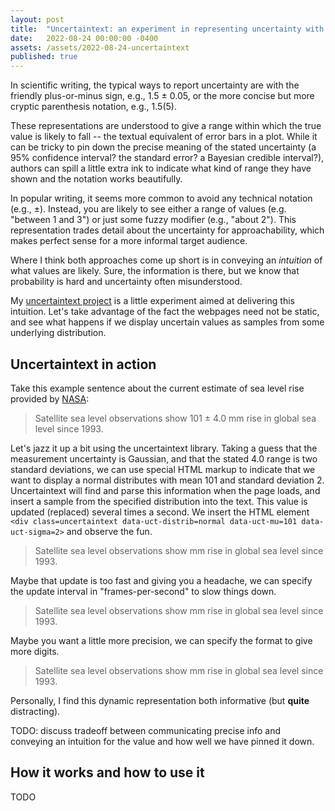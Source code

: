 ```yaml
---
layout: post
title:  "Uncertaintext: an experiment in representing uncertainty with text"
date:   2022-08-24 00:00:00 -0400
assets: /assets/2022-08-24-uncertaintext
published: true 
---
```


<script type=module>
  import uncertaintext from "{{page.assets}}/uncertaintext.js";
  uncertaintext();
</script>

<style>
  .uncertaintext {
    font-family: monospace;
  }
</style>

In scientific writing, the typical ways to report uncertainty are with the
friendly plus-or-minus sign, e.g., 1.5 ± 0.05, or the more concise but more
cryptic parenthesis notation, e.g., 1.5(5).

These representations are understood to give a range within which the true
value is likely to fall -- the textual equivalent of error bars in a plot.
While it can be tricky to pin down the precise meaning of the stated
uncertainty (a 95% confidence interval? the standard error? a Bayesian credible
interval?), authors can spill a little extra ink to indicate what kind of range
they have shown and the notation works beautifully.

In popular writing, it seems more common to avoid any technical notation (e.g.,
±). Instead, you are likely to see either a range of values (e.g. "between 1 and 3")
or just some fuzzy modifier (e.g., "about 2"). This representation trades detail
about the uncertainty for approachability, which makes perfect sense for a 
more informal target audience.

Where I think both approaches come up short is in conveying an _intuition_ of
what values are likely. Sure, the information is there, but we know that
probability is hard and uncertainty often misunderstood.

My [uncertaintext project][uncertaintext-repo] is a little experiment aimed at delivering this
intuition. Let's take advantage of the fact the webpages need not be static,
and see what happens if we display uncertain values as samples from some
underlying distribution. 

## Uncertaintext in action

Take this example sentence about the current estimate of sea level rise provided by [NASA][nasa-sea-level]:

> Satellite sea level observations show 101 ± 4.0 mm rise in global sea level since 1993.

Let's jazz it up a bit using the uncertaintext library. Taking a guess that the
measurement uncertainty is Gaussian, and that the stated 4.0 range is two
standard deviations, we can use special HTML markup to indicate that we want to
display a normal distributes with mean 101 and standard deviation 2.
Uncertaintext will find and parse this information when the page loads, and
insert a sample from the specified distribution into the text.  This value is
updated (replaced) several times a second. We insert the HTML element
`<div class=uncertaintext data-uct-distrib=normal data-uct-mu=101 data-uct-sigma=2>`
and observe the fun. 

<blockquote>
  Satellite sea level observations show 
  <span class=uncertaintext data-uct-distrib=normal data-uct-mu=101 data-uct-sigma=2 data-uct-format="&nbsp;>6.2f"></span> mm 
  rise in global sea level since 1993.
</blockquote>

Maybe that update is too fast and giving you a headache, we can specify the update interval in
"frames-per-second" to slow things down.

<blockquote>
  Satellite sea level observations show 
  <span class=uncertaintext data-uct-distrib=normal data-uct-mu=101 data-uct-sigma=2 data-uct-format="&nbsp;>6.2f" data-uct-fps=1></span> mm 
  rise in global sea level since 1993.
</blockquote>

Maybe you want a little more precision, we can specify the format to give more digits.

<blockquote>
  Satellite sea level observations show 
  <span class=uncertaintext data-uct-distrib=normal data-uct-mu=101 data-uct-sigma=2 data-uct-format="&nbsp;>8.4f" data-uct-fps=1></span> mm 
  rise in global sea level since 1993.
</blockquote>

Personally, I find this dynamic representation both informative (but __quite__ distracting).

TODO: discuss tradeoff between communicating precise info and conveying an intuition for the value and how well we have pinned it down.

## How it works and how to use it

TODO

[uncertaintext-repo]: https://github.com/keithfma/uncertaintext
[nasa-sea-level]: https://climate.nasa.gov/vital-signs/sea-level/
